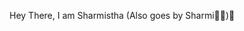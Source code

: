 Hey There, I am Sharmistha (Also goes by Sharmi🤜🤛)👋

<!--
**Sharmiaimingsky/Sharmiaimingsky** is a ✨ _special_ ✨ repository because its `README.md` (this file) appears on your GitHub profile.

Here are some ideas to get you started:


- 🌱 I’m currently learning about Web development 
- 👯 I’m looking to collaborate on Open Source Projects.
- 📫 How to reach me: mail me at sharmic17@gmail.com
- 😄 Pronouns: She/her
- ⚡ Fun fact: I enjoy painting in my free time
-->
